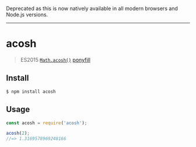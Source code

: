 Deprecated as this is now natively available in all modern browsers and Node.js versions.

---

# acosh

> ES2015 [`Math.acosh()`](https://developer.mozilla.org/en-US/docs/Web/JavaScript/Reference/Global_Objects/Math/acosh) [ponyfill](https://ponyfill.com)

## Install

```
$ npm install acosh
```


## Usage

```js
const acosh = require('acosh');

acosh(2);
//=> 1.3169578969248166
```
